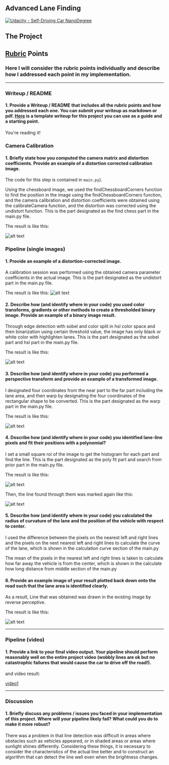 ## Advanced Lane Finding
[![Udacity - Self-Driving Car NanoDegree](https://s3.amazonaws.com/udacity-sdc/github/shield-carnd.svg)](http://www.udacity.com/drive)

The Project
---

[//]: # (Image References)

[image1]: ./output_images/chess_undistort.jpg "Undistorted"
[image2]: ./output_images/road_undistort.jpg "Road Transformed"
[image3]: ./output_images/road_final_binary.jpg "Binary Example"
[image4]: ./output_images/road_warp.jpg "Warp Example"
[image5]: ./output_images/road_poly.jpg "Fit Visual"
[image6]: ./output_images/road_lane.jpg "Fit Visual"
[image7]: ./output_images/final_lane_result.jpg "Output"
[video1]: ./output.avi "Video"

## [Rubric](https://review.udacity.com/#!/rubrics/571/view) Points

### Here I will consider the rubric points individually and describe how I addressed each point in my implementation.  

---

### Writeup / README

#### 1. Provide a Writeup / README that includes all the rubric points and how you addressed each one.  You can submit your writeup as markdown or pdf.  [Here](https://github.com/udacity/CarND-Advanced-Lane-Lines/blob/master/writeup_template.md) is a template writeup for this project you can use as a guide and a starting point.  

You're reading it!

### Camera Calibration

#### 1. Briefly state how you computed the camera matrix and distortion coefficients. Provide an example of a distortion corrected calibration image.

The code for this step is contained in `main.py`).

Using the chessboard image, we used the findChessboardCorners function to find the position in the image using the findChessboardCorners function, and the camera calibration and distortion coefficients were obtained using the calibrateCamera function, and the distortion was corrected using the undistort function. 
This is the part designated as the find chess part in the main.py file.

The result is like this:

![alt text][image1]

### Pipeline (single images)

#### 1. Provide an example of a distortion-corrected image.

A calibration session was performed using the obtained camera parameter coefficients in the actual image.
This is the part designated as the undistort part in the main.py file.

The result is like this:
![alt text][image2]

#### 2. Describe how (and identify where in your code) you used color transforms, gradients or other methods to create a thresholded binary image.  Provide an example of a binary image result.

Through edge detection with sobel and color split in hsl color space and then binarization using certain threshold value, the image has only black or white color with highlighten lanes.
This is the part designated as the sobel part and hsl part in the main.py file.

The result is like this:

![alt text][image3]

#### 3. Describe how (and identify where in your code) you performed a perspective transform and provide an example of a transformed image.

I designated four coordinates from the near part to the far part including the lane area, and then warp by designating the four coordinates of the rectangular shape to be converted.
This is the part designated as the warp part in the main.py file.

The result is like this:

![alt text][image4]

#### 4. Describe how (and identify where in your code) you identified lane-line pixels and fit their positions with a polynomial?

I set a small square roi of the image to get the histogram for each part and find the line.
This is the part designated as the poly fit part and search from prior part in the main.py file.

The result is like this:

![alt text][image5]

Then, the line found through them was marked again like this:

![alt text][image6]

#### 5. Describe how (and identify where in your code) you calculated the radius of curvature of the lane and the position of the vehicle with respect to center.

I used the difference between the pixels on the nearest left and right lines and the pixels on the next nearest left and right lines to calculate the curve of the lane, which is shown in the calculation curve section of the main.py

The mean of the pixels in the nearest left and right lines is taken to calculate how far away the vehicle is from the center, which is shown in the calculate how long distance from middle section of the main.py

#### 6. Provide an example image of your result plotted back down onto the road such that the lane area is identified clearly.

As a result, Line that was obtained was drawn in the existing image by reverse perceptive.

The result is like this:

![alt text][image7]

---

### Pipeline (video)

#### 1. Provide a link to your final video output.  Your pipeline should perform reasonably well on the entire project video (wobbly lines are ok but no catastrophic failures that would cause the car to drive off the road!).
and video result:

[video1]

---

### Discussion

#### 1. Briefly discuss any problems / issues you faced in your implementation of this project.  Where will your pipeline likely fail?  What could you do to make it more robust?

There was a problem in that line detection was difficult in areas where obstacles such as vehicles appeared, or in shaded areas or areas where sunlight shines differently.
Considering these things, it is necessary to consider the characteristics of the actual line better and to construct an algorithm that can detect the line well even when the brightness changes.

